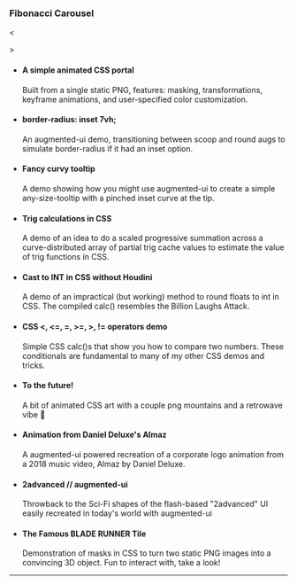 ### Fibonacci Carousel

&lt;

&gt;

-   [](https://codepen.io/propjockey/pen/vYxraBz?editors=1100)

    #### A simple animated CSS portal

    Built from a single static PNG, features: masking, transformations, keyframe animations, and user-specified color customization.

-   [](https://codepen.io/propjockey/pen/mdWvJPY?editors=1100)

    #### border-radius: inset 7vh;

    An augmented-ui demo, transitioning between scoop and round augs to simulate border-radius if it had an inset option.

-   [](https://codepen.io/propjockey/pen/ExWMQRo?editors=1100)

    #### Fancy curvy tooltip

    A demo showing how you might use augmented-ui to create a simple any-size-tooltip with a pinched inset curve at the tip.

-   [](https://codepen.io/propjockey/pen/zYZXdOb?editors=1100)

    #### Trig calculations in CSS

    A demo of an idea to do a scaled progressive summation across a curve-distributed array of partial trig cache values to estimate the value of trig functions in CSS.

-   [](https://codepen.io/propjockey/pen/MWpNgVM?editors=1100)

    #### Cast to INT in CSS without Houdini

    A demo of an impractical (but working) method to round floats to int in CSS. The compiled calc() resembles the Billion Laughs Attack.

-   [](https://codepen.io/propjockey/pen/YzZMNaz?editors=1100)

    #### CSS &lt;, &lt;=, =, &gt;=, &gt;, != operators demo

    Simple CSS calc()s that show you how to compare two numbers. These conditionals are fundamental to many of my other CSS demos and tricks.

-   [](https://codepen.io/propjockey/pen/VwKQENg?editors=1100)

    #### To the future!

    A bit of animated CSS art with a couple png mountains and a retrowave vibe 💜

-   [](https://codepen.io/propjockey/pen/bGwdZmN?editors=1100)

    #### Animation from Daniel Deluxe's Almaz

    A augmented-ui powered recreation of a corporate logo animation from a 2018 music video, Almaz by Daniel Deluxe.

-   [](https://codepen.io/propjockey/pen/QWEYqJP?editors=1100)

    #### 2advanced // augmented-ui

    Throwback to the Sci-Fi shapes of the flash-based "2advanced" UI easily recreated in today's world with augmented-ui

-   [](https://codepen.io/propjockey/pen/YzWPEKN?editors=1100)

    #### The Famous BLADE RUNNER Tile

    Demonstration of masks in CSS to turn two static PNG images into a convincing 3D object. Fun to interact with, take a look!

-   -   -   -   -   -   -   -   
